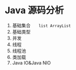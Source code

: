 Java 源码分析
===================
1. 基础集合
`	list
		ArrayList`
2. 基础类型
3. 并发
4. 线程
5. 线程池
6. 类加载
7. Java IO&Java NIO